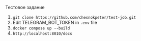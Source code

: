 Тестовое задание

1. `git clone https://github.com/chesnokpeter/test-job.git`
2. Edit TELEGRAM_BOT_TOKEN in `.env` file
3. `docker compose up --build`
4. `http://localhost:8010/docs`